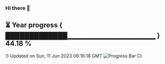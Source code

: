 ### Hi there 👋
⏳ Year progress { █████████████▁▁▁▁▁▁▁▁▁▁▁▁▁▁▁▁▁ } 44.18 %
---
⏰ Updated on Sun, 11 Jun 2023 06:16:18 GMT
![Progress Bar CI](https://github.com/liununu/liununu/workflows/Progress%20Bar%20CI/badge.svg)

